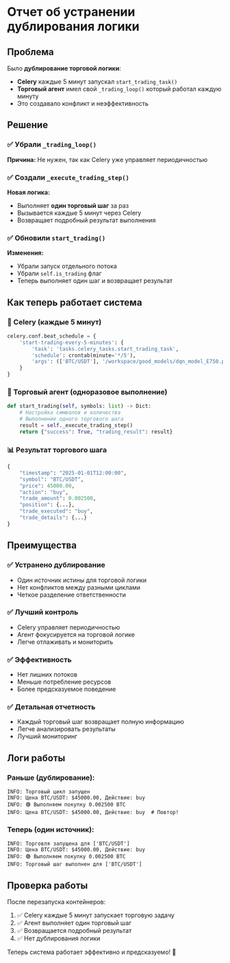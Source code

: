 # Отчет об устранении дублирования логики

## Проблема
Было **дублирование торговой логики**:
- **Celery** каждые 5 минут запускал `start_trading_task()`
- **Торговый агент** имел свой `_trading_loop()` который работал каждую минуту
- Это создавало конфликт и неэффективность

## Решение

### ✅ Убрали `_trading_loop()`
**Причина:** Не нужен, так как Celery уже управляет периодичностью

### ✅ Создали `_execute_trading_step()`
**Новая логика:**
- Выполняет **один торговый шаг** за раз
- Вызывается каждые 5 минут через Celery
- Возвращает подробный результат выполнения

### ✅ Обновили `start_trading()`
**Изменения:**
- Убрали запуск отдельного потока
- Убрали `self.is_trading` флаг
- Теперь выполняет один шаг и возвращает результат

## Как теперь работает система

### 🔄 Celery (каждые 5 минут)
```python
celery.conf.beat_schedule = {
    'start-trading-every-5-minutes': {
        'task': 'tasks.celery_tasks.start_trading_task',
        'schedule': crontab(minute='*/5'),
        'args': (['BTC/USDT'], '/workspace/good_models/dqn_model_E750.pth')
    }
}
```

### 🎯 Торговый агент (одноразовое выполнение)
```python
def start_trading(self, symbols: list) -> Dict:
    # Настройка символов и количества
    # Выполнение одного торгового шага
    result = self._execute_trading_step()
    return {"success": True, "trading_result": result}
```

### 📊 Результат торгового шага
```python
{
    "timestamp": "2025-01-01T12:00:00",
    "symbol": "BTC/USDT",
    "price": 45000.00,
    "action": "buy",
    "trade_amount": 0.002500,
    "position": {...},
    "trade_executed": "buy",
    "trade_details": {...}
}
```

## Преимущества

### ✅ Устранено дублирование
- Один источник истины для торговой логики
- Нет конфликтов между разными циклами
- Четкое разделение ответственности

### ✅ Лучший контроль
- Celery управляет периодичностью
- Агент фокусируется на торговой логике
- Легче отлаживать и мониторить

### ✅ Эффективность
- Нет лишних потоков
- Меньше потребление ресурсов
- Более предсказуемое поведение

### ✅ Детальная отчетность
- Каждый торговый шаг возвращает полную информацию
- Легче анализировать результаты
- Лучший мониторинг

## Логи работы

### Раньше (дублирование):
```
INFO: Торговый цикл запущен
INFO: Цена BTC/USDT: $45000.00, Действие: buy
INFO: 🟢 Выполняем покупку 0.002500 BTC
INFO: Цена BTC/USDT: $45000.00, Действие: buy  # Повтор!
```

### Теперь (один источник):
```
INFO: Торговля запущена для ['BTC/USDT']
INFO: Цена BTC/USDT: $45000.00, Действие: buy
INFO: 🟢 Выполняем покупку 0.002500 BTC
INFO: Торговый шаг выполнен для ['BTC/USDT']
```

## Проверка работы

После перезапуска контейнеров:
1. ✅ Celery каждые 5 минут запускает торговую задачу
2. ✅ Агент выполняет один торговый шаг
3. ✅ Возвращается подробный результат
4. ✅ Нет дублирования логики

Теперь система работает эффективно и предсказуемо! 🚀
